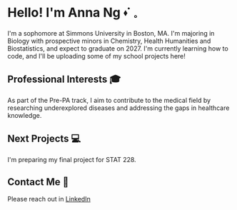 # Hello! I'm Anna Ng ⬪˙ 𓈒
I'm a sophomore at Simmons University in Boston, MA. I'm majoring in Biology with prospective minors in Chemistry, Health Humanities and Biostatistics, and expect to graduate on 2027. I'm currently learning how to code, and I'll be uploading some of my school projects here!

## Professional Interests 🎓
As part of the Pre-PA track, I aim to contribute to the medical field by researching underexplored diseases and addressing the gaps in healthcare knowledge. 

## Next Projects 💻
I'm preparing my final project for STAT 228. 

## Contact Me 📢
Please reach out in [LinkedIn](www.linkedin.com/in/anna-ng18)
